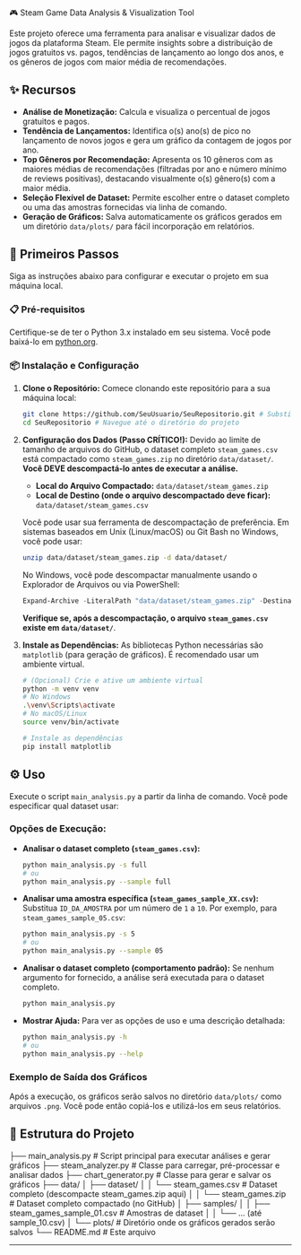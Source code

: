 🎮 Steam Game Data Analysis & Visualization Tool

Este projeto oferece uma ferramenta para analisar e visualizar dados de jogos da plataforma Steam. Ele permite insights sobre a distribuição de jogos gratuitos vs. pagos, tendências de lançamento ao longo dos anos, e os gêneros de jogos com maior média de recomendações.

## ✨ Recursos

*   **Análise de Monetização:** Calcula e visualiza o percentual de jogos gratuitos e pagos.
*   **Tendência de Lançamentos:** Identifica o(s) ano(s) de pico no lançamento de novos jogos e gera um gráfico da contagem de jogos por ano.
*   **Top Gêneros por Recomendação:** Apresenta os 10 gêneros com as maiores médias de recomendações (filtradas por ano e número mínimo de reviews positivas), destacando visualmente o(s) gênero(s) com a maior média.
*   **Seleção Flexível de Dataset:** Permite escolher entre o dataset completo ou uma das amostras fornecidas via linha de comando.
*   **Geração de Gráficos:** Salva automaticamente os gráficos gerados em um diretório `data/plots/` para fácil incorporação em relatórios.

## 🚀 Primeiros Passos

Siga as instruções abaixo para configurar e executar o projeto em sua máquina local.

### 📋 Pré-requisitos

Certifique-se de ter o Python 3.x instalado em seu sistema. Você pode baixá-lo em [python.org](https://www.python.org/downloads/).

### 📦 Instalação e Configuração

1.  **Clone o Repositório:**
    Comece clonando este repositório para a sua máquina local:

    ```bash
    git clone https://github.com/SeuUsuario/SeuRepositorio.git # Substitua pelo seu usuário e nome do repositório
    cd SeuRepositorio # Navegue até o diretório do projeto
    ```

2.  **Configuração dos Dados (Passo CRÍTICO!):**
    Devido ao limite de tamanho de arquivos do GitHub, o dataset completo `steam_games.csv` está compactado como `steam_games.zip` no diretório `data/dataset/`. **Você DEVE descompactá-lo antes de executar a análise.**

    *   **Local do Arquivo Compactado:** `data/dataset/steam_games.zip`
    *   **Local de Destino (onde o arquivo descompactado deve ficar):** `data/dataset/steam_games.csv`

    Você pode usar sua ferramenta de descompactação de preferência. Em sistemas baseados em Unix (Linux/macOS) ou Git Bash no Windows, você pode usar:

    ```bash
    unzip data/dataset/steam_games.zip -d data/dataset/
    ```

    No Windows, você pode descompactar manualmente usando o Explorador de Arquivos ou via PowerShell:

    ```powershell
    Expand-Archive -LiteralPath "data/dataset/steam_games.zip" -DestinationPath "data/dataset/"
    ```

    **Verifique se, após a descompactação, o arquivo `steam_games.csv` existe em `data/dataset/`**.

3.  **Instale as Dependências:**
    As bibliotecas Python necessárias são `matplotlib` (para geração de gráficos). É recomendado usar um ambiente virtual.

    ```bash
    # (Opcional) Crie e ative um ambiente virtual
    python -m venv venv
    # No Windows
    .\venv\Scripts\activate
    # No macOS/Linux
    source venv/bin/activate

    # Instale as dependências
    pip install matplotlib
    ```

## ⚙️ Uso

Execute o script `main_analysis.py` a partir da linha de comando. Você pode especificar qual dataset usar:

### Opções de Execução:

*   **Analisar o dataset completo (`steam_games.csv`):**
    ```bash
    python main_analysis.py -s full
    # ou
    python main_analysis.py --sample full
    ```

*   **Analisar uma amostra específica (`steam_games_sample_XX.csv`):**
    Substitua `ID_DA_AMOSTRA` por um número de `1` a `10`. Por exemplo, para `steam_games_sample_05.csv`:
    ```bash
    python main_analysis.py -s 5
    # ou
    python main_analysis.py --sample 05
    ```

*   **Analisar o dataset completo (comportamento padrão):**
    Se nenhum argumento for fornecido, a análise será executada para o dataset completo.
    ```bash
    python main_analysis.py
    ```

*   **Mostrar Ajuda:**
    Para ver as opções de uso e uma descrição detalhada:
    ```bash
    python main_analysis.py -h
    # ou
    python main_analysis.py --help
    ```

### Exemplo de Saída dos Gráficos

Após a execução, os gráficos serão salvos no diretório `data/plots/` como arquivos `.png`. Você pode então copiá-los e utilizá-los em seus relatórios.

## 📁 Estrutura do Projeto
├── main_analysis.py # Script principal para executar análises e gerar gráficos
├── steam_analyzer.py # Classe para carregar, pré-processar e analisar dados
├── chart_generator.py # Classe para gerar e salvar os gráficos
├── data/
│ ├── dataset/
│ │ └── steam_games.csv # Dataset completo (descompacte steam_games.zip aqui)
│ │ └── steam_games.zip # Dataset completo compactado (no GitHub)
│ ├── samples/
│ │ ├── steam_games_sample_01.csv # Amostras de dataset
│ │ └── ... (até sample_10.csv)
│ └── plots/ # Diretório onde os gráficos gerados serão salvos
└── README.md # Este arquivo


---

